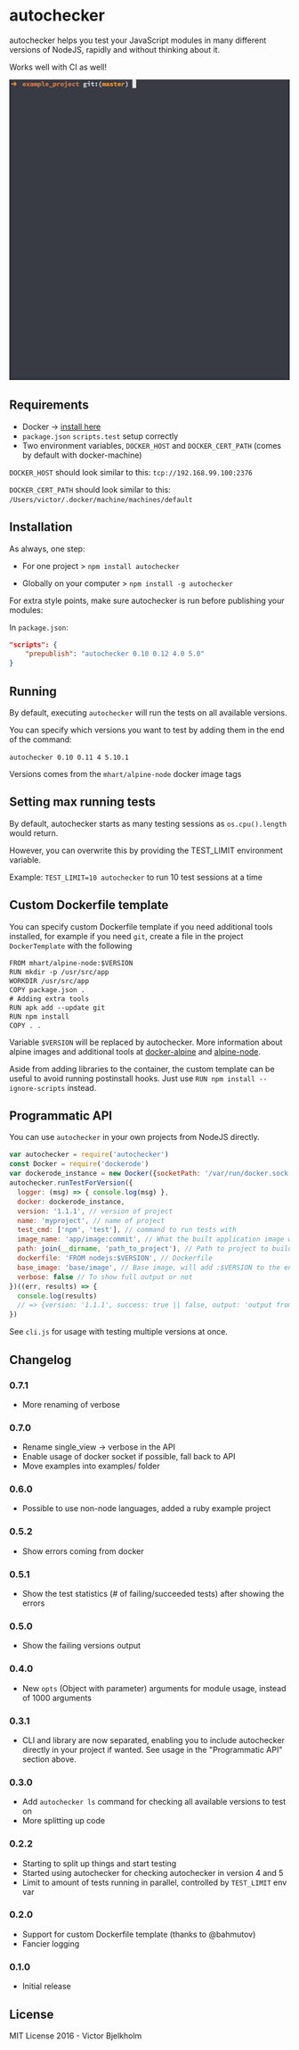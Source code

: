 # autochecker

autochecker helps you test your JavaScript modules in many different versions of NodeJS, rapidly and without thinking about it.

Works well with CI as well!

<p align="center">
  <img src="./demo.gif" alt="Demonstration of functionality">
</p>

## Requirements

* Docker -> [install here](https://www.docker.com/products/docker-toolbox)
* `package.json` `scripts.test` setup correctly
* Two environment variables, `DOCKER_HOST` and `DOCKER_CERT_PATH` (comes by default with docker-machine)

`DOCKER_HOST` should look similar to this: `tcp://192.168.99.100:2376`

`DOCKER_CERT_PATH` should look similar to this: `/Users/victor/.docker/machine/machines/default`

## Installation

As always, one step:

* For one project > `npm install autochecker`

* Globally on your computer > `npm install -g autochecker`

For extra style points, make sure autochecker is run before publishing your modules:

In `package.json`:

```json
"scripts": {
	"prepublish": "autochecker 0.10 0.12 4.0 5.0"
}
```

## Running

By default, executing `autochecker` will run the tests on all available versions.

You can specify which versions you want to test by adding them in the end of the command:

`autochecker 0.10 0.11 4 5.10.1`

Versions comes from the `mhart/alpine-node` docker image tags

## Setting max running tests

By default, autochecker starts as many testing sessions as `os.cpu().length` would return. 

However, you can overwrite this by providing the TEST_LIMIT environment variable.

Example: `TEST_LIMIT=10 autochecker` to run 10 test sessions at a time

## Custom Dockerfile template

You can specify custom Dockerfile template if you need additional tools installed, for
example if you need `git`, create a file in the project `DockerTemplate` with the following

```
FROM mhart/alpine-node:$VERSION
RUN mkdir -p /usr/src/app
WORKDIR /usr/src/app
COPY package.json .
# Adding extra tools
RUN apk add --update git
RUN npm install
COPY . .
```

Variable `$VERSION` will be replaced by autochecker. More information about alpine images
and additional tools at 
[docker-alpine](https://github.com/gliderlabs/docker-alpine/blob/master/docs/usage.md) and
[alpine-node](https://github.com/mhart/alpine-node).

Aside from adding libraries to the container, the custom template can be useful to avoid running postinstall
hooks. Just use `RUN npm install --ignore-scripts` instead.

## Programmatic API

You can use `autochecker` in your own projects from NodeJS directly.

```javascript
var autochecker = require('autochecker')
const Docker = require('dockerode')
var dockerode_instance = new Docker({socketPath: '/var/run/docker.sock'});
autochecker.runTestForVersion({
  logger: (msg) => { console.log(msg) },
  docker: dockerode_instance,
  version: '1.1.1', // version of project
  name: 'myproject', // name of project
  test_cmd: ['npm', 'test'], // command to run tests with
  image_name: 'app/image:commit', // What the built application image will be called
  path: join(__dirname, 'path_to_project'), // Path to project to build
  dockerfile: 'FROM nodejs:$VERSION', // Dockerfile
  base_image: 'base/image', // Base image, will add :$VERSION to the end
  verbose: false // To show full output or not
})((err, results) => {
  console.log(results)
  // => {version: '1.1.1', success: true || false, output: 'output from test_cmd'}
})
```

See `cli.js` for usage with testing multiple versions at once.

## Changelog

### 0.7.1

* More renaming of verbose

### 0.7.0

* Rename single_view -> verbose in the API
* Enable usage of docker socket if possible, fall back to API
* Move examples into examples/ folder

### 0.6.0

* Possible to use non-node languages, added a ruby example project

### 0.5.2

* Show errors coming from docker

### 0.5.1

* Show the test statistics (# of failing/succeeded tests) after showing the errors

### 0.5.0

* Show the failing versions output

### 0.4.0

* New `opts` (Object with parameter) arguments for module usage, instead of 1000 arguments

### 0.3.1

* CLI and library are now separated, enabling you to include autochecker directly in your project
if wanted. See usage in the "Programmatic API" section above.

### 0.3.0

* Add `autochecker ls` command for checking all available versions to test on
* More splitting up code

### 0.2.2

* Starting to split up things and start testing
* Started using autochecker for checking autochecker in version 4 and 5
* Limit to amount of tests running in parallel, controlled by `TEST_LIMIT` env var

### 0.2.0

* Support for custom Dockerfile template (thanks to @bahmutov)
* Fancier logging

### 0.1.0

* Initial release

## License

MIT License 2016 - Victor Bjelkholm
